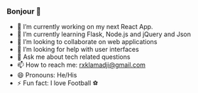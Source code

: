 ### Bonjour 👋

- 🔭 I’m currently working on my next React App.
- 🌱 I’m currently learning Flask, Node.js and jQuery and Json
- 👯 I’m looking to collaborate on web applications 
- 🤔 I’m looking for help with user interfaces
- 💬 Ask me about tech related questions
- 📫 How to reach me: rxklamadji@gmail.com 
- 😄 Pronouns: He/His
- ⚡ Fun fact: I love Football ⚽

